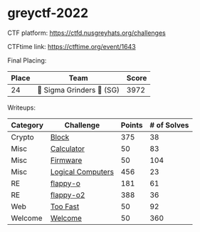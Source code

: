 # greyctf-2022

CTF platform: https://ctfd.nusgreyhats.org/challenges

CTFtime link: https://ctftime.org/event/1643

Final Placing:

| Place | Team | Score |
|-------|------|-------|
| 24 | 🗿 Sigma Grinders 🗿 (SG) | 3972 |

Writeups:

| Category | Challenge | Points | # of Solves |
| --- | --- | --- | --- |
| Crypto | [Block](./crypto/block.md) | 375 | 38 |
| Misc | [Calculator](./misc/calculator.md) | 50 | 83 |
| Misc | [Firmware](./misc/Firmware.md) | 50 | 104 |
| Misc | [Logical Computers](./misc/Logical-Computers.md) | 456 | 23 |
| RE | [flappy-o](./re/flappy-o.md) | 181 | 61 |
| RE | [flappy-o2](./re/flappy-o2.md) | 388 | 36 |
| Web | [Too Fast](./web/Too%20Fast.md) | 50 | 92 |
| Welcome | [Welcome](./welcome/Welcome.md) | 50 | 360 |